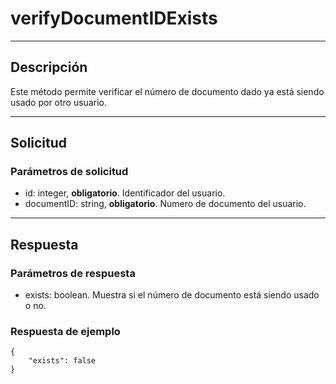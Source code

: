 # verifyDocumentIDExists
---
## Descripción
Este método permite verificar el número de documento dado ya está siendo usado por otro usuario.

---
## Solicitud
### Parámetros de solicitud
* id: integer, **obligatorio**. Identificador del usuario.
* documentID: string, **obligatorio**. Numero de documento del usuario.

---
## Respuesta
### Parámetros de respuesta
* exists: boolean. Muestra si el número de documento está siendo usado o no.

### Respuesta de ejemplo
```
{
    "exists": false
}
```